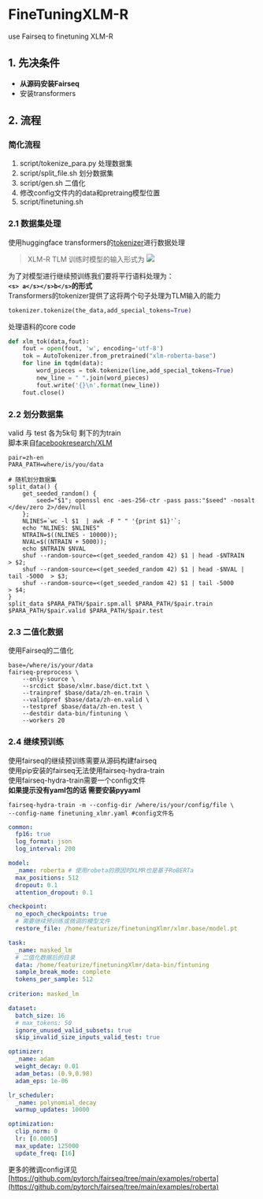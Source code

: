 # FineTuningXLM-R
use Fairseq to finetuning XLM-R

## 1. 先决条件
- **从源码安装Fairseq**
- 安装transformers

## 2. 流程
### 简化流程

1. script/tokenize_para.py  处理数据集
2. script/split_file.sh 划分数据集
3. script/gen.sh    二值化
4. 修改config文件内的data和pretraing模型位置
5. script/finetuning.sh
### 2.1 数据集处理
使用huggingface transformers的[tokenizer](https://huggingface.co/docs/tokenizers/python/latest/)进行数据处理
> XLM-R TLM 训练时模型的输入形式为
> ![](https://cdn.nlark.com/yuque/0/2022/png/25459708/1650366181533-579071f4-7428-4469-8830-85ecd3a219fc.png#clientId=ub090d48e-59f6-4&crop=0&crop=0&crop=1&crop=1&from=paste&id=u581f2400&margin=%5Bobject%20Object%5D&originHeight=427&originWidth=1620&originalType=url&ratio=1&rotation=0&showTitle=false&status=done&style=none&taskId=u63aa70b6-e5e7-484b-89c7-f50aa079fe9&title=)


为了对模型进行继续预训练我们要将平行语料处理为：<br />**`<s> a</s></s>b</s>`的形式**<br />Transformers的tokenizer提供了这将两个句子处理为TLM输入的能力
```python
tokenizer.tokenize(the_data,add_special_tokens=True)
```
处理语料的core code
```python
def xlm_tok(data,fout):
    fout = open(fout, 'w', encoding='utf-8')
    tok = AutoTokenizer.from_pretrained("xlm-roberta-base")
    for line in tqdm(data):
        word_pieces = tok.tokenize(line,add_special_tokens=True)
        new_line = " ".join(word_pieces)
        fout.write('{}\n'.format(new_line))
    fout.close()
```
### 2.2 划分数据集
valid 与 test 各为5k句 剩下的为train<br />脚本来自[facebookresearch/XLM](https://github.com/facebookresearch/XLM)
```shell
pair=zh-en
PARA_PATH=where/is/you/data

# 随机划分数据集
split_data() {
    get_seeded_random() {
        seed="$1"; openssl enc -aes-256-ctr -pass pass:"$seed" -nosalt </dev/zero 2>/dev/null
    };
    NLINES=`wc -l $1  | awk -F " " '{print $1}'`;
    echo "NLINES: $NLINES"
    NTRAIN=$((NLINES - 10000));
    NVAL=$((NTRAIN + 5000));
    echo $NTRAIN $NVAL
    shuf --random-source=<(get_seeded_random 42) $1 | head -$NTRAIN             > $2;
    shuf --random-source=<(get_seeded_random 42) $1 | head -$NVAL | tail -5000  > $3;
    shuf --random-source=<(get_seeded_random 42) $1 | tail -5000                > $4;
}
split_data $PARA_PATH/$pair.spm.all $PARA_PATH/$pair.train $PARA_PATH/$pair.valid $PARA_PATH/$pair.test
```
### 2.3 二值化数据
使用Fairseq的二值化
```shell
base=/where/is/your/data
fairseq-preprocess \
    --only-source \
    --srcdict $base/xlmr.base/dict.txt \
    --trainpref $base/data/zh-en.train \
    --validpref $base/data/zh-en.valid \
    --testpref $base/data/zh-en.test \
    --destdir data-bin/fintuning \
    --workers 20
```
### 2.4 继续预训练
使用fairseq的继续预训练需要从源码构建fairseq<br />使用pip安装的fairseq无法使用fairseq-hydra-train<br />使用fairseq-hydra-train需要一个config文件<br />**如果提示没有yaml包的话 需要安装pyyaml**
```shell
fairseq-hydra-train -m --config-dir /where/is/your/config/file \
--config-name finetuning_xlmr.yaml #config文件名 
```
```yaml
common:
  fp16: true
  log_format: json
  log_interval: 200

model:
  _name: roberta # 使用robeta的原因时XLMR也是基于RoBERTa
  max_positions: 512
  dropout: 0.1
  attention_dropout: 0.1

checkpoint:
  no_epoch_checkpoints: true
  # 需要继续预训练或微调的模型文件
  restore_file: /home/featurize/finetuningXlmr/xlmr.base/model.pt

task:
  _name: masked_lm
  # 二值化数据后的目录
  data: /home/featurize/finetuningXlmr/data-bin/fintuning
  sample_break_mode: complete
  tokens_per_sample: 512
  
criterion: masked_lm

dataset:
  batch_size: 16
  # max_tokens: 50
  ignore_unused_valid_subsets: true
  skip_invalid_size_inputs_valid_test: true

optimizer:
  _name: adam
  weight_decay: 0.01
  adam_betas: (0.9,0.98)
  adam_eps: 1e-06

lr_scheduler:
  _name: polynomial_decay
  warmup_updates: 10000

optimization:
  clip_norm: 0
  lr: [0.0005]
  max_update: 125000
  update_freq: [16]

```
更多的微调config详见[https://github.com/pytorch/fairseq/tree/main/examples/roberta](https://github.com/pytorch/fairseq/tree/main/examples/roberta)



